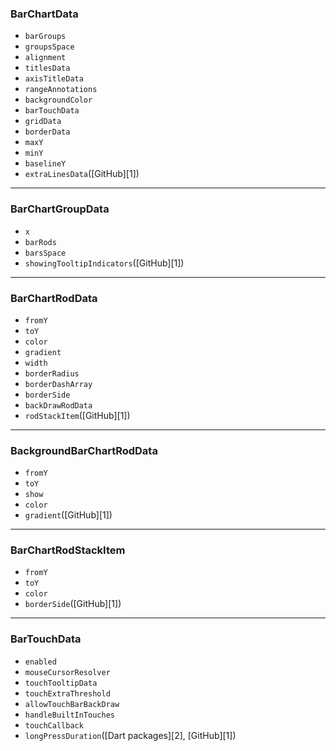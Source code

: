 ### **BarChartData**

* `barGroups`
* `groupsSpace`
* `alignment`
* `titlesData`
* `axisTitleData`
* `rangeAnnotations`
* `backgroundColor`
* `barTouchData`
* `gridData`
* `borderData`
* `maxY`
* `minY`
* `baselineY`
* `extraLinesData`([GitHub][1])

---

### **BarChartGroupData**

* `x`
* `barRods`
* `barsSpace`
* `showingTooltipIndicators`([GitHub][1])

---

### **BarChartRodData**

* `fromY`
* `toY`
* `color`
* `gradient`
* `width`
* `borderRadius`
* `borderDashArray`
* `borderSide`
* `backDrawRodData`
* `rodStackItem`([GitHub][1])

---

### **BackgroundBarChartRodData**

* `fromY`
* `toY`
* `show`
* `color`
* `gradient`([GitHub][1])

---

### **BarChartRodStackItem**

* `fromY`
* `toY`
* `color`
* `borderSide`([GitHub][1])

---

### **BarTouchData**

* `enabled`
* `mouseCursorResolver`
* `touchTooltipData`
* `touchExtraThreshold`
* `allowTouchBarBackDraw`
* `handleBuiltInTouches`
* `touchCallback`
* `longPressDuration`([Dart packages][2], [GitHub][1])
